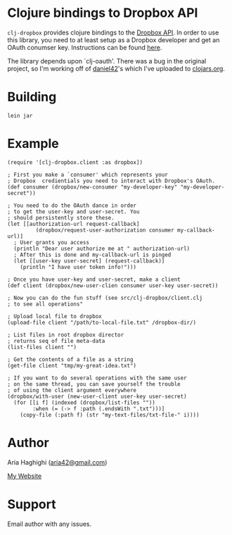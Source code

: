 # Clojure bindings to Dropbox API #

`clj-dropbox`  provides clojure bindings to the [Dropbox API](http://developer.dropbox.com).
In order to use this library, you need to at least setup as a Dropbox developer and 
get an OAuth conumser key. Instructions can be found [here](https://www.dropbox.com/developers/quickstart). 

The library depends upon `clj-oauth'. There was a bug in the original project, so I'm working
off of [daniel42](http://github.com/daniel42)'s which I've uploaded to [clojars.org](http://clojars.org). 

# Building #

`lein jar`

# Example #

    (require '[clj-dropbox.client :as dropbox])

    ; First you make a `consumer' which represents your 
    ; Dropbox  credientials you need to interact with Dropbox's OAuth. 
    (def consumer (dropbox/new-consumer "my-developer-key" "my-developer-secret"))

    ; You need to do the OAuth dance in order
    ; to get the user-key and user-secret. You
    ; should persistently store these. 
    (let [[authorization-url request-callback] 
             (dropbox/request-user-authorization consumer my-callback-url)]
      ; User grants you access
      (println "Dear user authorize me at " authorization-url)
      ; After this is done and my-callback-url is pinged
      (let [[user-key user-secret] (request-callback)]
        (println "I have user token info!")))  

    ; Once you have user-key and user-secret, make a client 
    (def client (dropbox/new-user-clien consumer user-key user-secret))

    ; Now you can do the fun stuff (see src/clj-dropbox/client.clj
    ; to see all operations"

    ; Upload local file to dropbox
    (upload-file client "/path/to-local-file.txt" /dropbox-dir/)

    ; List files in root dropbox director
    ; returns seq of file meta-data 
    (list-files client "")

    ; Get the contents of a file as a string
    (get-file client "tmp/my-great-idea.txt")

    ; If you want to do several operations with the same user
    ; on the same thread, you can save yourself the trouble
    ; of using the client argument everywhere
    (dropbox/with-user (new-user-client user-key user-secret)
      (for [[i f] (indexed (dropbox/list-files "")) 
            :when (= (-> f :path (.endsWith ".txt")))]
        (copy-file (:path f) (str "my-text-files/txt-file-" i))))
    

# Author #
Aria Haghighi (aria42@gmail.com) 

[My Website](http://csail.mit.edu/~aria42)

# Support #

Email author with any issues.